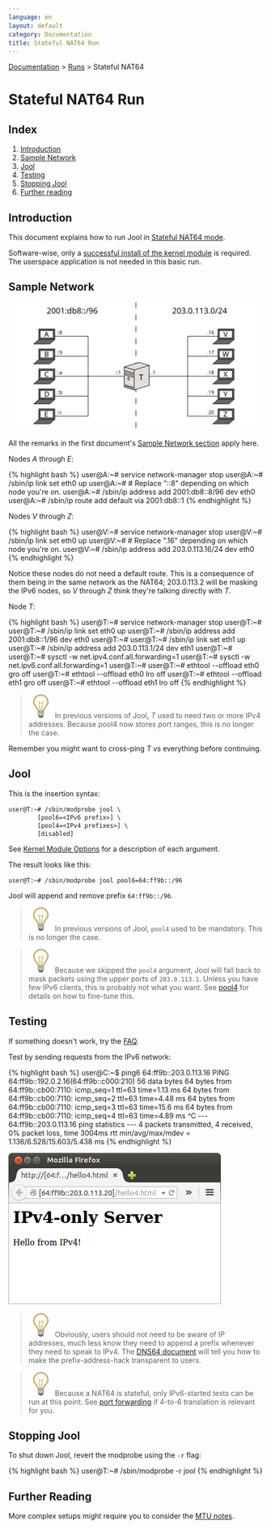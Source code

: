 ```yaml
---
language: en
layout: default
category: Documentation
title: Stateful NAT64 Run
---
```


[Documentation](documentation.html) > [Runs](documentation.html#runs) > Stateful NAT64

# Stateful NAT64 Run

## Index

1. [Introduction](#introduction)
2. [Sample Network](#sample-network)
3. [Jool](#jool)
4. [Testing](#testing)
5. [Stopping Jool](#stopping-jool)
6. [Further reading](#further-reading)

## Introduction

This document explains how to run Jool in [Stateful NAT64 mode](intro-xlat.html#stateful-nat64).

Software-wise, only a [successful install of the kernel module](install-mod.html) is required. The userspace application is not needed in this basic run.

## Sample Network

![Figure 1 - Sample Network](../images/network/stateful.svg)

All the remarks in the first document's [Sample Network section](run-vanilla.html#sample-network) apply here.

Nodes _A_ through _E_:

{% highlight bash %}
user@A:~# service network-manager stop
user@A:~# /sbin/ip link set eth0 up
user@A:~# # Replace "::8" depending on which node you're on.
user@A:~# /sbin/ip address add 2001:db8::8/96 dev eth0
user@A:~# /sbin/ip route add default via 2001:db8::1
{% endhighlight %}

Nodes _V_ through _Z_:

{% highlight bash %}
user@V:~# service network-manager stop
user@V:~# /sbin/ip link set eth0 up
user@V:~# # Replace ".16" depending on which node you're on.
user@V:~# /sbin/ip address add 203.0.113.16/24 dev eth0
{% endhighlight %}

Notice these nodes do not need a default route. This is a consequence of them being in the same network as the NAT64; 203.0.113.2 will be masking the IPv6 nodes, so _V_ through _Z_ think they're talking directly with _T_.

Node _T_:

{% highlight bash %}
user@T:~# service network-manager stop
user@T:~# 
user@T:~# /sbin/ip link set eth0 up
user@T:~# /sbin/ip address add 2001:db8::1/96 dev eth0
user@T:~# 
user@T:~# /sbin/ip link set eth1 up
user@T:~# /sbin/ip address add 203.0.113.1/24 dev eth1
user@T:~# 
user@T:~# sysctl -w net.ipv4.conf.all.forwarding=1
user@T:~# sysctl -w net.ipv6.conf.all.forwarding=1
user@T:~# 
user@T:~# ethtool --offload eth0 gro off
user@T:~# ethtool --offload eth0 lro off
user@T:~# ethtool --offload eth1 gro off
user@T:~# ethtool --offload eth1 lro off
{% endhighlight %}

> ![Note!](../images/bulb.svg) In previous versions of Jool, _T_ used to need two or more IPv4 addresses. Because pool4 now stores port ranges, this is no longer the case.

Remember you might want to cross-ping _T_ vs everything before continuing.

## Jool

This is the insertion syntax:

	user@T:~# /sbin/modprobe jool \
			[pool6=<IPv6 prefix>] \
			[pool4=<IPv4 prefixes>] \
			[disabled]

See [Kernel Module Options](mod-flags.html#nat64-jool) for a description of each argument.

The result looks like this:

	user@T:~# /sbin/modprobe jool pool6=64:ff9b::/96

Jool will append and remove prefix `64:ff9b::/96`.

> ![Note!](../images/bulb.svg) In previous versions of Jool, `pool4` used to be mandatory. This is no longer the case.

> ![Note!](../images/bulb.svg) Because we skipped the `pool4` argument, Jool will fall back to mask packets using the upper ports of `203.0.113.1`. Unless you have few IPv6 clients, this is probably not what you want. See [pool4](pool4.html) for details on how to fine-tune this.

## Testing

If something doesn't work, try the [FAQ](faq.html).

Test by sending requests from the IPv6 network:

{% highlight bash %}
user@C:~$ ping6 64:ff9b::203.0.113.16
PING 64:ff9b::192.0.2.16(64:ff9b::c000:210) 56 data bytes
64 bytes from 64:ff9b::cb00:7110: icmp_seq=1 ttl=63 time=1.13 ms
64 bytes from 64:ff9b::cb00:7110: icmp_seq=2 ttl=63 time=4.48 ms
64 bytes from 64:ff9b::cb00:7110: icmp_seq=3 ttl=63 time=15.6 ms
64 bytes from 64:ff9b::cb00:7110: icmp_seq=4 ttl=63 time=4.89 ms
^C
--- 64:ff9b::203.0.113.16 ping statistics ---
4 packets transmitted, 4 received, 0% packet loss, time 3004ms
rtt min/avg/max/mdev = 1.136/6.528/15.603/5.438 ms
{% endhighlight %}

![Figure 1 - IPv4 TCP from an IPv6 node](../images/run-stateful-firefox-4to6.png)

> ![Note!](../images/bulb.svg) Obviously, users should not need to be aware of IP addresses, much less know they need to append a prefix whenever they need to speak to IPv4. The [DNS64 document](dns64.html) will tell you how to make the prefix-address-hack transparent to users.

> ![Note!](../images/bulb.svg) Because a NAT64 is stateful, only IPv6-started tests can be run at this point. See [port forwarding](bib.html) if 4-to-6 translation is relevant for you.

## Stopping Jool

To shut down Jool, revert the modprobe using the `-r` flag:

{% highlight bash %}
user@T:~# /sbin/modprobe -r jool
{% endhighlight %}

## Further Reading

More complex setups might require you to consider the [MTU notes](mtu.html).

